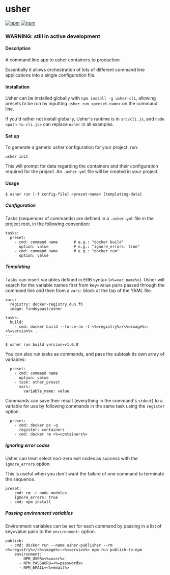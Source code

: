 # usher

[![npm](https://img.shields.io/npm/v/usher-cli.svg?maxAge=2592000)](https://www.npmjs.com/package/usher-cli)
[![npm](https://img.shields.io/npm/dm/usher-cli.svg)](https://www.npmjs.com/package/usher-cli)

### WARNING: still in active development

#### Description

A command line app to usher containers to production

Essentially it allows orchestration of lots of different command line applications into a single configuration file.

#### Installation

Usher can be installed globally with `npm install -g usher-cli`, allowing presets
to be run by inputting `usher run <preset-name>` on the command line.

If you'd rather not install globally, Usher's runtime is in `src/cli.js`, and `node <path-to-cli.js>` can replace `usher` in all examples.

#### Set up
To generate a generic usher configuration for your project, run:
```
usher init
```
This will prompt for data regarding the containers and their configuration required for the project. An `.usher.yml` file will be created in your project.

#### Usage

```
$ usher run [-f config-file] <preset-name> [templating-data]
```

##### Configuration

Tasks (sequences of commands) are defined in a `.usher.yml` file in the project
root, in the following convention:

```
tasks:
  preset:
    - cmd: command name       # e.g.: "docker build"
      option: value           # e.g.: "ignore_errors: true"
    - cmd: command name       # e.g.: "docker run"
      option: value           
```

##### Templating

Tasks can insert variables defined in ERB syntax (`<%=var_name%>`). Usher will
search for the variable names first from key=value pairs passed through the
command line and then from a `vars:` block at the top of the YAML file.

```
vars:
  registry: docker-registry.dun.fh
  image: findmypast/usher

tasks:
  build:
    - cmd: docker build --force-rm -t <%=registry%>/<%=image%>:<%=version%> .
---

$ usher run build version=v1.0.0
```

You can also run tasks as commands, and pass the subtask its own array of
variables:

```
  preset:
    - cmd: command name
      option: value
    - task: other_preset
      vars:
        variable_name: value
```

Commands can save their result (everything in the command's `stdout`) to a
variable for use by following commands in the same task using the `register`
option.

```
  preset:
    - cmd: docker ps -q
      register: containers
    - cmd: docker rm <%=containers%>
```

##### Ignoring error codes

Usher can treat select non-zero exit codes as success with the `ignore_errors` option.

This is useful when you don't want the failure of one command to terminate the
sequence.

```
preset:
  - cmd: rm -r node_modules
    ignore_errors: true
  - cmd: npm install
```

##### Passing environment variables

Environment variables can be set for each command by passing in a list of
key=value pairs to the `environment:` option.

```
publish:
  - cmd: docker run --name usher-publisher --rm <%=registry%>/<%=image%>:<%=version%> npm run publish-to-npm
    environment:
      - NPM_USER=<%=user%>
      - NPM_PASSWORD=<%=password%>
      - NPM_EMAIL=<%=email%>
```
